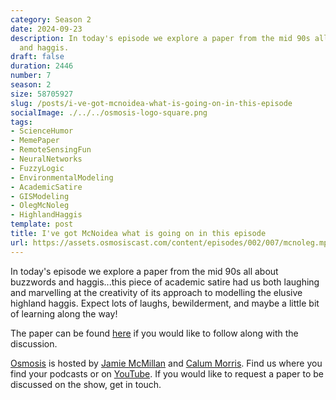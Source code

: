 ```yaml
---
category: Season 2
date: 2024-09-23
description: In today's episode we explore a paper from the mid 90s all about buzzwords
  and haggis.
draft: false
duration: 2446
number: 7
season: 2
size: 58705927
slug: /posts/i-ve-got-mcnoidea-what-is-going-on-in-this-episode
socialImage: ./../../osmosis-logo-square.png
tags:
- ScienceHumor
- MemePaper
- RemoteSensingFun
- NeuralNetworks
- FuzzyLogic
- EnvironmentalModeling
- AcademicSatire
- GISModeling
- OlegMcNoleg
- HighlandHaggis
template: post
title: I've got McNoidea what is going on in this episode
url: https://assets.osmosiscast.com/content/episodes/002/007/mcnoleg.mp3
---
```


In today's episode we explore a paper from the mid 90s all about buzzwords and haggis...this piece of academic satire had us both laughing and marvelling at the creativity of its approach to modelling the elusive highland haggis. Expect lots of laughs, bewilderment, and maybe a little bit of learning along the way!

The paper can be found [here](https://dusk.geo.orst.edu/prosem/PDFs/oleg.pdf) if you would like to follow along with the discussion.

[Osmosis](https://osmosiscast.com) is hosted by [Jamie McMillan](https://www.linkedin.com/in/jamie-mcmillan-metrology/) and [Calum Morris](https://www.linkedin.com/in/calum-morris-7015a028b/). Find us where you find your podcasts or on [YouTube](https://www.youtube.com/@Osmosiscast). If you would like to request a paper to be discussed on the show, get in touch.